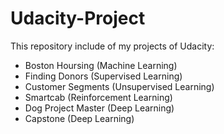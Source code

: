 # Udacity-Project
This  repository include of my projects of Udacity:


* Boston Hoursing (Machine Learning)
* Finding Donors (Supervised Learning)
* Customer Segments (Unsupervised Learning)
* Smartcab (Reinforcement Learning)
* Dog Project Master (Deep Learning)
* Capstone (Deep Learning)
